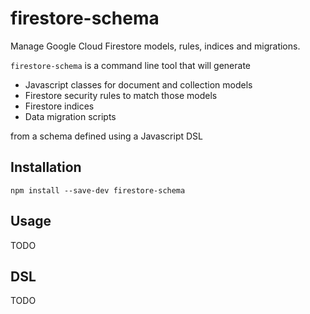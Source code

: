 # firestore-schema

Manage Google Cloud Firestore models, rules, indices and migrations.

`firestore-schema` is a command line tool that will generate

- Javascript classes for document and collection models
- Firestore security rules to match those models
- Firestore indices
- Data migration scripts

from a schema defined using a Javascript DSL

## Installation

```
npm install --save-dev firestore-schema
```

## Usage

TODO

## DSL

TODO


